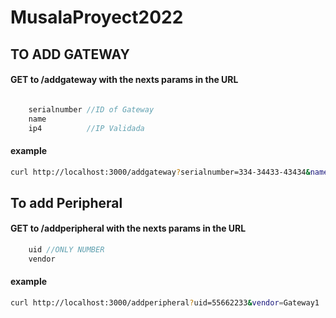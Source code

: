 # MusalaProyect2022

## TO ADD GATEWAY
#### GET to /addgateway with the nexts params in the URL
```js

    serialnumber //ID of Gateway
    name 
    ip4          //IP Validada

```
#### example
```bash
curl http://localhost:3000/addgateway?serialnumber=334-34433-43434&name=Gateway1&ip4=192.168.1.1
```

## To add Peripheral
#### GET to /addperipheral with the nexts params in the URL
```js
    uid //ONLY NUMBER
    vendor
```
#### example
```bash
curl http://localhost:3000/addperipheral?uid=55662233&vendor=Gateway1
```